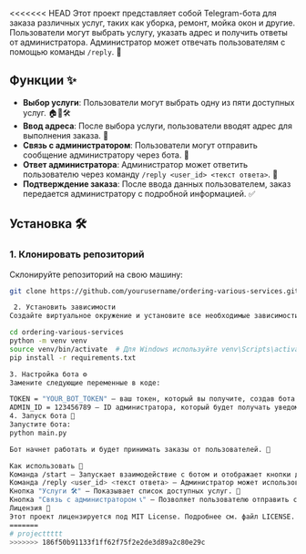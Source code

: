 <<<<<<< HEAD
Этот проект представляет собой Telegram-бота для заказа различных услуг, таких как уборка, ремонт, мойка окон и другие. Пользователи могут выбрать услугу, указать адрес и получить ответы от администратора. Администратор может отвечать пользователям с помощью команды `/reply`. 📩

## Функции ✨

- **Выбор услуги**: Пользователи могут выбрать одну из пяти доступных услуг. 🏠🧹🛠️
- **Ввод адреса**: После выбора услуги, пользователи вводят адрес для выполнения заказа. 📍
- **Связь с администратором**: Пользователи могут отправить сообщение администратору через бота. 💬
- **Ответ администратора**: Администратор может ответить пользователю через команду `/reply <user_id> <текст ответа>`. 📝
- **Подтверждение заказа**: После ввода данных пользователем, заказ передается администратору с подробной информацией. ✅

## Установка 🛠️

### 1. Клонировать репозиторий

Склонируйте репозиторий на свою машину:

```bash
git clone https://github.com/yourusername/ordering-various-services.git

 2. Установить зависимости
Создайте виртуальное окружение и установите все необходимые зависимости:

cd ordering-various-services
python -m venv venv
source venv/bin/activate  # Для Windows используйте venv\Scripts\activate
pip install -r requirements.txt

3. Настройка бота ⚙️
Замените следующие переменные в коде:

TOKEN = "YOUR_BOT_TOKEN" — ваш токен, который вы получите, создав бота в BotFather. 🔑
ADMIN_ID = 123456789 — ID администратора, который будет получать уведомления и отвечать пользователям. 👨‍💻
4. Запуск бота 🚀
Запустите бота:
python main.py

Бот начнет работать и будет принимать заказы от пользователей. 🎉

Как использовать 🤔
Команда /start — Запускает взаимодействие с ботом и отображает кнопки для выбора услуг или связи с администратором. 👋
Команда /reply <user_id> <текст ответа> — Администратор может использовать эту команду для отправки ответа пользователю с указанным user_id. 🗣️
Кнопка "Услуги 🛠️" — Показывает список доступных услуг. 💼
Кнопка "Связь с администратором 📞" — Позволяет пользователю отправить сообщение администратору. 💬
Лицензия 📜
Этот проект лицензируется под MIT License. Подробнее см. файл LICENSE. 📝
=======
# projecttttt
>>>>>>> 186f50b91133f1ff62f75f2e2de3d89a2c80e29c
